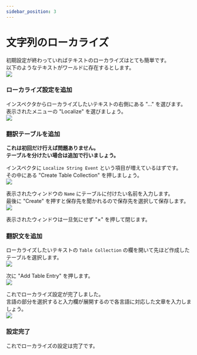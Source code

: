 ```yaml
---
sidebar_position: 3
---
```


# 文字列のローカライズ

初期設定が終わっていればテキストのローカライズはとても簡単です。  
以下のようなテキストがワールドに存在するとします。  
![](img/localize-text-01.png)

### ローカライズ設定を追加

インスペクタからローカライズしたいテキストの右側にある "…" を選びます。  
表示されたメニューの "Localize" を選びましょう。  
![](img/localize-text-02.png)

### 翻訳テーブルを追加

**これは初回だけ行えば問題ありません。**  
**テーブルを分けたい場合は追加で行いましょう。**

インスペクタに `Localize String Event` という項目が増えているはずです。  
その中にある "Create Table Collection" を押しましょう。  
![](img/localize-text-03.png)  

表示されたウィンドウの `Name` にテーブルに付けたい名前を入力します。  
最後に "Create" を押すと保存先を聞かれるので保存先を選択して保存します。  
![](img/localize-text-04.png)

表示されたウィンドウは一旦気にせず "×" を押して閉じます。

### 翻訳文を追加

ローカライズしたいテキストの `Table Collection` の欄を開いて先ほど作成したテーブルを選択します。  
![](img/localize-text-05.png)

次に "Add Table Entry" を押します。  
![](img/localize-text-06.png)

これでローカライズ設定が完了しました。  
言語の部分を選択すると入力欄が展開するので各言語に対応した文章を入力しましょう。  
![](img/localize-text-07.png)

### 設定完了

これでローカライズの設定は完了です。  
<!-- 再生して言語を切り替えると言語に合わせて設定したテキストに切り替わることを確認できます。  
![](img/localize-text-08.gif) -->

